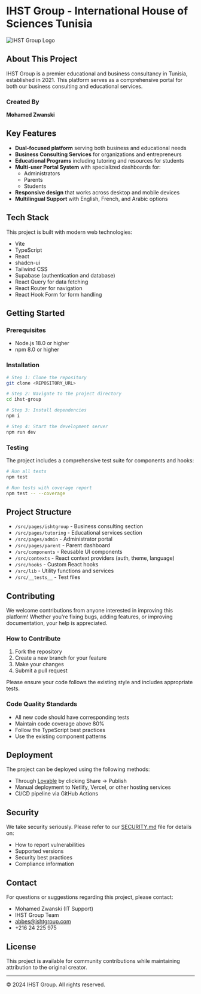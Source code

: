 
# IHST Group - International House of Sciences Tunisia

![IHST Group Logo](/[lovable-uploads/5d1618ae-a48b-44bd-8480-e173abb8e89c.png](https://ihstgroup.com/lovable-uploads/5d1618ae-a48b-44bd-8480-e173abb8e89c.png))

## About This Project

IHST Group is a premier educational and business consultancy in Tunisia, established in 2021. This platform serves as a comprehensive portal for both our business consulting and educational services.

### Created By
**Mohamed Zwanski**

## Key Features

- **Dual-focused platform** serving both business and educational needs
- **Business Consulting Services** for organizations and entrepreneurs
- **Educational Programs** including tutoring and resources for students
- **Multi-user Portal System** with specialized dashboards for:
  - Administrators
  - Parents
  - Students
- **Responsive design** that works across desktop and mobile devices
- **Multilingual Support** with English, French, and Arabic options

## Tech Stack

This project is built with modern web technologies:

- Vite
- TypeScript
- React
- shadcn-ui
- Tailwind CSS
- Supabase (authentication and database)
- React Query for data fetching
- React Router for navigation
- React Hook Form for form handling

## Getting Started

### Prerequisites

- Node.js 18.0 or higher
- npm 8.0 or higher

### Installation

```sh
# Step 1: Clone the repository
git clone <REPOSITORY_URL>

# Step 2: Navigate to the project directory
cd ihst-group

# Step 3: Install dependencies
npm i

# Step 4: Start the development server
npm run dev
```

### Testing

The project includes a comprehensive test suite for components and hooks:

```sh
# Run all tests
npm test

# Run tests with coverage report
npm test -- --coverage
```

## Project Structure

- `/src/pages/ishtgroup` - Business consulting section
- `/src/pages/tutoring` - Educational services section
- `/src/pages/admin` - Administrator portal
- `/src/pages/parent` - Parent dashboard
- `/src/components` - Reusable UI components
- `/src/contexts` - React context providers (auth, theme, language)
- `/src/hooks` - Custom React hooks
- `/src/lib` - Utility functions and services
- `/src/__tests__` - Test files

## Contributing

We welcome contributions from anyone interested in improving this platform! Whether you're fixing bugs, adding features, or improving documentation, your help is appreciated.

### How to Contribute

1. Fork the repository
2. Create a new branch for your feature
3. Make your changes
4. Submit a pull request

Please ensure your code follows the existing style and includes appropriate tests.

### Code Quality Standards

- All new code should have corresponding tests
- Maintain code coverage above 80%
- Follow the TypeScript best practices
- Use the existing component patterns

## Deployment

The project can be deployed using the following methods:

- Through [Lovable](https://lovable.dev/projects/91d14631-b511-407b-bea9-1dd908a11e59) by clicking Share -> Publish
- Manual deployment to Netlify, Vercel, or other hosting services
- CI/CD pipeline via GitHub Actions

## Security

We take security seriously. Please refer to our [SECURITY.md](SECURITY.md) file for details on:
- How to report vulnerabilities
- Supported versions
- Security best practices
- Compliance information

## Contact

For questions or suggestions regarding this project, please contact:
- Mohamed Zwanski (IT Support)
- IHST Group Team
- abbes@ishtgroup.com
- +216 24 225 975

## License

This project is available for community contributions while maintaining attribution to the original creator.

---

© 2024 IHST Group. All rights reserved.
